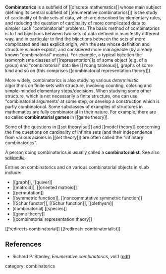 **Combinatorics** is a subfield of [[discrete mathematics]] whose main subject (defining its central subfield of [[enumerative combinatorics]]) is the study of cardinality of finite sets of data, which are described by elementary rules, and reducing the question of cardinality of more complicated data to simpler such "combinatorial" problems. The basic method of combinatorics is to find bijections between two sets of data defined in manifestly different way, and in particular to find the bijections between the sets of more complicated and less explicit origin, with the sets whose definition and structure is more explicit, and considered more manageable (by already known "combinatorial" means). For example, a typical bijection the isomorphisms classes of [[representation]]s of some object (e.g. of a group) and "combinatorial" data like [[Young tableaux]], graphs of some kind and so on (this comprises [[combinatorial representation theory]]).

More widely, combinatorics is also studying various *deterministic* algorithms on finite sets with structure, involving counting, coloring and simple-minded elementary steps/decisions. When studying some other structure, which is not necessarily a finite structure, one can use "combinatorial arguments' at some step, or develop a construction which is partly combinatorial. Some subclasses of examples of structures in mathematics are fully combinatorial in their nature. For example, there are so called **combinatorial games** in [[game theory]].

Some of the questions in [[set theory|set]] and [[model theory]] concerning the fine questions on cardinality of infinite sets (and their independence from various axioms in [[set theory]]) are often called the "infinitary combinatorics". 

A person doing combinatorics is usually called a __combinatorialist__. See also [wikipedia](http://en.wikipedia.org/wiki/Combinatorics).

Entries on combinatorics and on various combinatorial objects in $n$Lab include:

* [[graph]], [[quiver]]
* [[matroid]], [[oriented matroid]]
* [[permutation]]
* [[symmetric function]], [[noncommutative symmetric function]]
* [[Schur functor]], [[Schur function]], [[plethysm]]
* (combinatorial) [[species]]
* [[game theory]]
* [[combinatorial representation theory]]

[[!redirects combinatorial]]
[[!redirects combinatorialist]]

## References

* Richard P. Stanley, _Enumerative combinatorics_, vol.1 ([pdf](http://www-math.mit.edu/~rstan/ec/ec1.pdf))

category: combinatorics